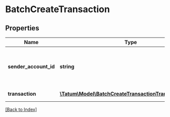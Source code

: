 # BatchCreateTransaction

## Properties

Name | Type | Description | Notes
------------ | ------------- | ------------- | -------------
**sender_account_id** | **string** | Internal sender account ID within Tatum platform |
**transaction** | [**\Tatum\Model\BatchCreateTransactionTransactionInner[]**](BatchCreateTransactionTransactionInner.md) | Array of block seals. | [optional]

[[Back to Index]](../index.md)
